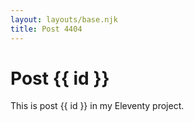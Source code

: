 ```yaml
---
layout: layouts/base.njk
title: Post 4404
---
```


# Post {{ id }}

This is post {{ id }} in my Eleventy project.
